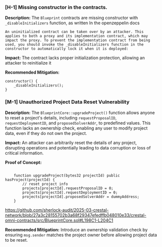 ### [H-1] Missing constructor in the contracts.

**Description:** The `Blueprint` contracts are missing constructor with `_disableInitializers` function, as written In the openzeppelin docs

```
An uninitialized contract can be taken over by an attacker. This applies to both a proxy and its implementation contract, which may impact the proxy. To prevent the implementation contract from being used, you should invoke the _disableInitializers function in the constructor to automatically lock it when it is deployed:  
```


**Impact:**  The contract lacks proper initialization protection, allowing an attacker to reinitialize it

**Recommended Mitigation:** 

```solidity 
constructor() {  
    _disableInitializers();  
}  
```

### [M-1] Unauthorized Project Data Reset Vulnerability

**Description:** The `BlueprintCore::upgradeProject()` function allows anyone to reset a project's details, including `requestProposalID`, `requestDeploymentID`, and `proposedSolverAddr`, to predefined values. This function lacks an ownership check, enabling any user to modify project data, even if they do not own the project.

**Impact:** An attacker can arbitrarily reset the details of any project, disrupting operations and potentially leading to data corruption or loss of critical information.

**Proof of Concept:**
```solidity 

    function upgradeProject(bytes32 projectId) public hasProject(projectId) {
        // reset project info
        projects[projectId].requestProposalID = 0;
        projects[projectId].requestDeploymentID = 0;
        projects[projectId].proposedSolverAddr = dummyAddress;
    }

```
https://github.com/sherlock-audit/2025-03-crestal-network/blob/27a3c28155702b3a68f29347efedffb048010e33/crestal-omni-contracts/src/BlueprintCore.sol#L198C1-L204C1

**Recommended Mitigation:** Introduce an ownership validation check by ensuring `msg.sender` matches the project owner before allowing project data to be reset.